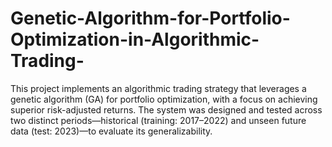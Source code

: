 # Genetic-Algorithm-for-Portfolio-Optimization-in-Algorithmic-Trading-
This project implements an algorithmic trading strategy that leverages a genetic algorithm (GA) for portfolio optimization, with a focus on achieving superior risk-adjusted returns. The system was designed and tested across two distinct periods—historical (training: 2017–2022) and unseen future data (test: 2023)—to evaluate its generalizability.
